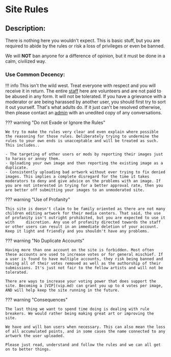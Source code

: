 # __Site Rules__

## __Description:__

There is nothing here you wouldn't expect. This is basic stuff, but you are required to abide by the rules or risk a loss of privileges or even be banned.

We will **NOT** ban anyone for a difference of opinion, but it must be done in a calm, civilized way.

### __Use Common Decency:__

!!! info
    This isn't the wild west. Treat everyone with respect and you will receive it in return. The entire [staff](../General/staff.md) here are volunteers and are not paid to be abused in any form. It will not be tolerated. If you have a grievance with a moderator or are being harassed by another user, you should first try to sort it out yourself. That's what adults do. If it just can't be resolved otherwise, then please contact an [admin](../General/staff.md) with an unedited copy of any conversations.


??? warning "Do not Evade or Ignore the Rules"

    We try to make the rules very clear and even explain where possible the reasoning for those rules. Deliberately trying to undermine the rules to your own ends is unacceptable and will be treated as such. This includes..

    - The targeting of other users or mods by reporting their images just to harass or annoy them.
    - Uploading your own image and then reporting the existing image as a duplicate.
    - Consistently uploading bad artwork without ever trying to fix denied images. This implies a complete disregard for the time it takes moderators to deny and give advice on the problems with an image. If you are not interested in trying for a better approval rate, then you are better off submitting your images to an unmoderated site.


??? warning "Use of Profanity"

    This site is doesn't claim to be family oriented as there are not many children editing artwork for their media centers. That said, the use of profanity isn't outright prohibited, but you are expected to use it with     discretion. Any use of profanity directed towards the staff or other users can result in an immediate deletion of your account. Keep it light and friendly and you shouldn't have any problems.


??? warning "No Duplicate Accounts"

    Having more than one account on the site is forbidden. Most often these accounts are used to increase votes or for general mischief. If a user is found to have multiple accounts, they risk being banned and having all of their votes removed as well as the authorship of their submissions. It's just not fair to the fellow artists and will not be tolerated. 

    There are ways to increase your voting power that does support the site. Becoming a [VIP](vip.md) can grant you up to 4 votes per image, AND will help keep the site running in the future.


??? warning "Consequences"

    The last thing we want to spend time doing is dealing with rule breakers. We would rather being making great art or improving the site.

    We have and will ban users when necessary. This can also mean the loss of all accumulated points, and in some cases the name connected to any artwork the user uploaded.

    Please just read, understand and follow the rules and we can all get on to better things.